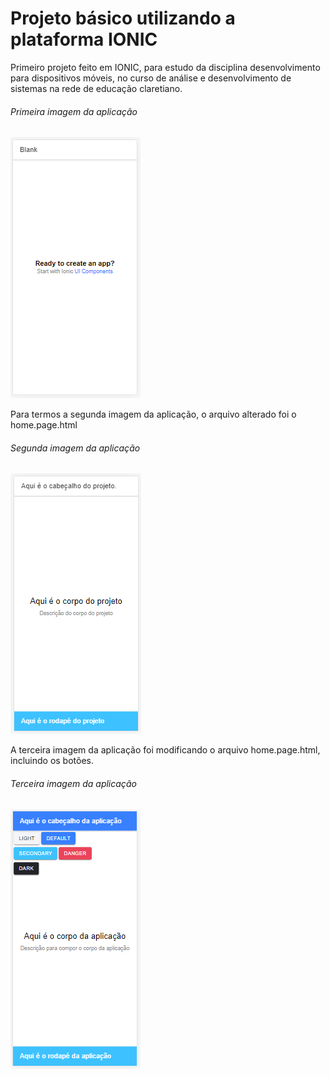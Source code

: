 # Projeto básico utilizando a plataforma IONIC
Primeiro projeto feito em IONIC, para estudo da disciplina desenvolvimento para dispositivos móveis, no curso de análise e desenvolvimento de sistemas na rede de educação claretiano.
###### Primeira imagem da aplicação
![Primeira-Imagem](https://github.com/agsilvamhm/Claretiano-First/blob/master/imagens/Primeira-Imagem.PNG)

Para termos a segunda imagem da aplicação, o arquivo alterado foi o home.page.html
###### Segunda imagem da aplicação
![Segunda-Imagem](https://github.com/agsilvamhm/Claretiano-First/blob/master/imagens/Segunda-Imagem.PNG)

A terceira imagem da aplicação foi modificando o arquivo home.page.html, incluindo os botões.
###### Terceira imagem da aplicação
![Terceira-Imagem](https://github.com/agsilvamhm/Claretiano-First/blob/master/imagens/Terceira-Imagem.PNG)
